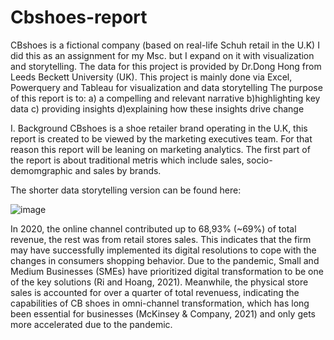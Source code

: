 # Cbshoes-report
CBshoes is a fictional company (based on real-life Schuh retail in the U.K) I did this as an assignment for my Msc. but I expand on it with visualization and storytelling.
The data for this project is provided by Dr.Dong Hong from Leeds Beckett University (UK). This project is mainly done via Excel, Powerquery and Tableau for visualization and data storytelling
The purpose of this report is to: a) a compelling and relevant narrative b)highlighting key data c) providing insights d)explaining how these insights drive change 


I. Background 
CBshoes is a shoe retailer brand operating in the U.K, this report is created to be viewed by the marketing executives team. For that reason this report will be leaning on marketing analytics. The first part of the report is about traditional metris which include sales, socio-demomgraphic and sales by brands. 

The shorter data storytelling version can be found here: 


![image](https://user-images.githubusercontent.com/125301325/226138639-1a4341cb-61d2-4116-9616-908d17aa9aca.png)

In 2020, the online channel contributed up to 68,93% (~69%) of total revenue, the  rest was from retail stores sales. This indicates that the firm may have successfully 
implemented its digital resolutions to cope with the changes in consumers shopping behavior. Due to the pandemic, Small and Medium Businesses (SMEs) have  prioritized digital transformation to be one of the key solutions (Ri and Hoang, 2021).
Meanwhile, the physical store sales is accounted for over a quarter of total revenuess, indicating the capabilities of CB shoes in omni-channel transformation, which has long been essential for businesses (McKinsey & Company, 2021) and only gets more accelerated due to the pandemic. 
